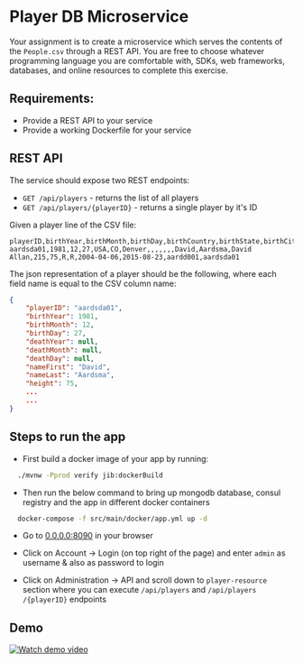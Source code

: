 # Player DB Microservice

Your assignment is to create a microservice which serves the contents of the `People.csv` through a
REST API. You are free to choose whatever programming language you are comfortable with, SDKs, web
frameworks, databases, and online resources to complete this exercise.

## Requirements:

- Provide a REST API to your service
- Provide a working Dockerfile for your service

## REST API

The service should expose two REST endpoints:

- `GET /api/players` - returns the list of all players
- `GET /api/players/{playerID}` - returns a single player by it's ID

Given a player line of the CSV file:

```
playerID,birthYear,birthMonth,birthDay,birthCountry,birthState,birthCity,deathYear,deathMonth,deathDay,deathCountry,deathState,deathCity,nameFirst,nameLast,nameGiven,weight,height,bats,throws,debut,finalGame,retroID,bbrefID
aardsda01,1981,12,27,USA,CO,Denver,,,,,,,David,Aardsma,David Allan,215,75,R,R,2004-04-06,2015-08-23,aardd001,aardsda01
```

The json representation of a player should be the following, where each field name is equal to the CSV column name:

```json
{
    "playerID": "aardsda01",
    "birthYear": 1981,
    "birthMonth": 12,
    "birthDay": 27,
    "deathYear": null,
    "deathMonth": null,
    "deathDay": null,
    "nameFirst": "David",
    "nameLast": "Aardsma",
    "height": 75,
    ...
    ...
}
```

## Steps to run the app

- First build a docker image of your app by running:

```bash
  ./mvnw -Pprod verify jib:dockerBuild
```

- Then run the below command to bring up mongodb database, consul registry and the app in different docker containers

```bash
  docker-compose -f src/main/docker/app.yml up -d
```

- Go to [0.0.0.0:8090](0.0.0.0:8090) in your browser

- Click on Account -> Login (on top right of the page) and enter `admin` as username & also as password to login

- Click on Administration -> API and scroll down to `player-resource` section where you can execute `/api/players` and `​/api​/players​/{playerID}` endpoints

## Demo

[![Watch demo video](https://j.gifs.com/jZVq4z.gif)](https://youtu.be/MK9tvO1ONYk)
